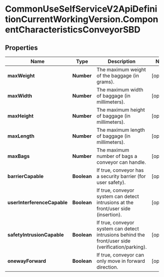 # CommonUseSelfServiceV2ApiDefinitionCurrentWorkingVersion.ComponentCharacteristicsConveyorSBD

## Properties
Name | Type | Description | Notes
------------ | ------------- | ------------- | -------------
**maxWeight** | **Number** | The maximum weight of the baggage (in grams). | [optional] 
**maxWidth** | **Number** | The maximum width of baggage (in millimeters). | [optional] 
**maxHeight** | **Number** | The maximum height of baggage (in millimeters). | [optional] 
**maxLength** | **Number** | The maximum length of baggage (in millimeters). | [optional] 
**maxBags** | **Number** | The maximum number of bags a conveyor can handle. | [optional] 
**barrierCapable** | **Boolean** | If true, conveyor has a security barrier (for user safety). | [optional] 
**userInterferenceCapable** | **Boolean** | If true, conveyor system can detect intrusions at the front/user side (insertion). | [optional] 
**safetyIntrusionCapable** | **Boolean** | If true, conveyor system can detect intrusions behind the front/user side (verification/parking). | [optional] 
**onewayForward** | **Boolean** | If true, conveyor can only move in forward direction. | [optional] 
